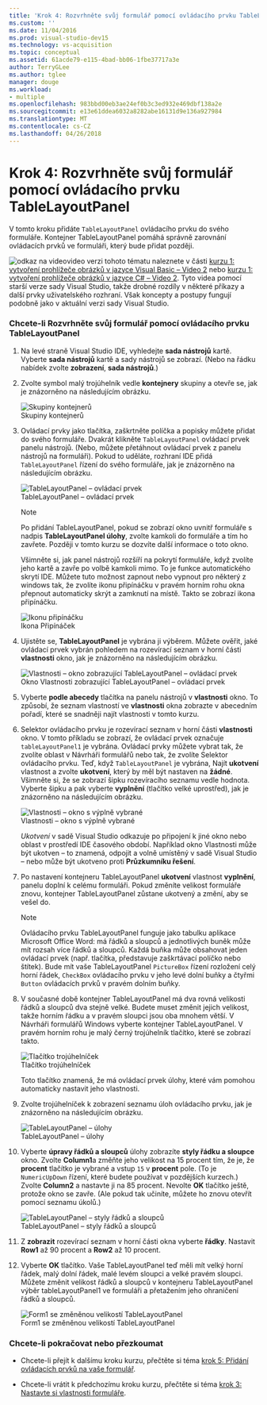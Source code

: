 ```yaml
---
title: 'Krok 4: Rozvrhněte svůj formulář pomocí ovládacího prvku TableLayoutPanel'
ms.custom: ''
ms.date: 11/04/2016
ms.prod: visual-studio-dev15
ms.technology: vs-acquisition
ms.topic: conceptual
ms.assetid: 61acde79-e115-4bad-bb06-1fbe37717a3e
author: TerryGLee
ms.author: tglee
manager: douge
ms.workload:
- multiple
ms.openlocfilehash: 983bbd00eb3ae24ef0b3c3ed932e469dbf138a2e
ms.sourcegitcommit: e13e61ddea6032a8282abe16131d9e136a927984
ms.translationtype: MT
ms.contentlocale: cs-CZ
ms.lasthandoff: 04/26/2018
---
```

# <a name="step-4-lay-out-your-form-with-a-tablelayoutpanel-control"></a>Krok 4: Rozvrhněte svůj formulář pomocí ovládacího prvku TableLayoutPanel
V tomto kroku přidáte `TableLayoutPanel` ovládacího prvku do svého formuláře. Kontejner TableLayoutPanel pomáhá správně zarovnání ovládacích prvků ve formuláři, který bude přidat později.  

 ![odkaz na video](../data-tools/media/playvideo.gif "PlayVideo")video verzi tohoto tématu naleznete v části [kurzu 1: vytvoření prohlížeče obrázků v jazyce Visual Basic – Video 2](http://go.microsoft.com/fwlink/?LinkId=205211) nebo [kurzu 1: vytvoření prohlížeče obrázků v jazyce C# – Video 2](http://go.microsoft.com/fwlink/?LinkId=205200). Tyto videa pomocí starší verze sady Visual Studio, takže drobné rozdíly v některé příkazy a další prvky uživatelského rozhraní. Však koncepty a postupy fungují podobně jako v aktuální verzi sady Visual Studio.  

### <a name="to-lay-out-your-form-with-a-tablelayoutpanel-control"></a>Chcete-li Rozvrhněte svůj formulář pomocí ovládacího prvku TableLayoutPanel  

1.  Na levé straně Visual Studio IDE, vyhledejte **sada nástrojů** kartě. Vyberte **sada nástrojů** kartě a sady nástrojů se zobrazí. (Nebo na řádku nabídek zvolte **zobrazení**, **sada nástrojů**.)  

2.  Zvolte symbol malý trojúhelník vedle **kontejnery** skupiny a otevře se, jak je znázorněno na následujícím obrázku.  

     ![Skupiny kontejnerů](../ide/media/express_toolbox.png "Express_Toolbox")  
Skupiny kontejnerů  

3.  Ovládací prvky jako tlačítka, zaškrtněte políčka a popisky můžete přidat do svého formuláře. Dvakrát klikněte `TableLayoutPanel` ovládací prvek panelu nástrojů. (Nebo, můžete přetáhnout ovládací prvek z panelu nástrojů na formuláři). Pokud to uděláte, rozhraní IDE přidá `TableLayoutPanel` řízení do svého formuláře, jak je znázorněno na následujícím obrázku.  

     ![TableLayoutPanel – ovládací prvek](../ide/media/express_formtablelayout.png "Express_FormTableLayout")  
TableLayoutPanel – ovládací prvek  

    > [!NOTE]
    >  Po přidání TableLayoutPanel, pokud se zobrazí okno uvnitř formuláře s nadpis **TableLayoutPanel úlohy**, zvolte kamkoli do formuláře a tím ho zavřete. Později v tomto kurzu se dozvíte další informace o toto okno.  

     Všimněte si, jak panel nástrojů rozšíří na pokrytí formuláře, když zvolíte jeho kartě a zavře po volbě kamkoli mimo. To je funkce automatického skrytí IDE. Můžete tuto možnost zapnout nebo vypnout pro některý z windows tak, že zvolíte ikonu připínáčku v pravém horním rohu okna přepnout automaticky skrýt a zamknutí na místě. Takto se zobrazí ikona připínáčku.  

     ![Ikonu připínáčku](../ide/media/express_pushpintoolbox.png "Express_PushpinToolbox")  
Ikona Připínáček  

4.  Ujistěte se, **TableLayoutPanel** je vybrána ji výběrem. Můžete ověřit, jaké ovládací prvek vybrán pohledem na rozevírací seznam v horní části **vlastnosti** okno, jak je znázorněno na následujícím obrázku.  

     ![Vlastnosti – okno zobrazující TableLayoutPanel – ovládací prvek](../ide/media/express_controlspropwin.png "Express_ControlsPropWin")  
Okno Vlastnosti zobrazující TableLayoutPanel – ovládací prvek  

5.  Vyberte **podle abecedy** tlačítka na panelu nástrojů v **vlastnosti** okno. To způsobí, že seznam vlastností ve **vlastnosti** okna zobrazte v abecedním pořadí, které se snadněji najít vlastnosti v tomto kurzu.  

6.  Selektor ovládacího prvku je rozevírací seznam v horní části **vlastnosti** okno. V tomto příkladu se zobrazí, že ovládací prvek označuje `tableLayoutPanel1` je vybrána. Ovládací prvky můžete vybrat tak, že zvolíte oblast v Návrháři formulářů nebo tak, že zvolíte Selektor ovládacího prvku. Teď, když `TableLayoutPanel` je vybrána, Najít **ukotvení** vlastnost a zvolte **ukotvení**, který by měl být nastaven na **žádné**. Všimněte si, že se zobrazí šipku rozevíracího seznamu vedle hodnota. Vyberte šipku a pak vyberte **vyplnění** (tlačítko velké uprostřed), jak je znázorněno na následujícím obrázku.  

     ![Vlastnosti – okno s výplně vybrané](../ide/media/express_docktable.png "Express_DockTable")  
Vlastnosti – okno s výplně vybrané  

     *Ukotvení* v sadě Visual Studio odkazuje po připojení k jiné okno nebo oblast v prostředí IDE časového období. Například okno Vlastnosti může být ukotven – to znamená, odpojit a volně umístěný v sadě Visual Studio – nebo může být ukotveno proti **Průzkumníku řešení**.  

7.  Po nastavení kontejneru TableLayoutPanel **ukotvení** vlastnost **vyplnění**, panelu doplní k celému formuláři. Pokud změníte velikost formuláře znovu, kontejner TableLayoutPanel zůstane ukotvený a změní, aby se vešel do.  

    > [!NOTE]
    >  Ovládacího prvku TableLayoutPanel funguje jako tabulku aplikace Microsoft Office Word: má řádků a sloupců a jednotlivých buněk může mít rozsah více řádků a sloupců. Každá buňka může obsahovat jeden ovládací prvek (např. tlačítka, představuje zaškrtávací políčko nebo štítek). Bude mít vaše TableLayoutPanel `PictureBox` řízení rozložení celý horní řádek, `CheckBox` ovládacího prvku v jeho levé dolní buňky a čtyřmi `Button` ovládacích prvků v pravém dolním buňky.  

8.  V současné době kontejner TableLayoutPanel má dva rovná velikosti řádků a sloupců dva stejně velké. Budete muset změnit jejich velikost, takže horním řádku a v pravém sloupci jsou oba mnohem větší. V Návrháři formulářů Windows vyberte kontejner TableLayoutPanel. V pravém horním rohu je malý černý trojúhelník tlačítko, které se zobrazí takto.  

     ![Tlačítko trojúhelníček](../ide/media/express_iconblacktriangle.gif "Express_IconBlackTriangle")  
Tlačítko trojúhelníček  

     Toto tlačítko znamená, že má ovládací prvek úlohy, které vám pomohou automaticky nastavit jeho vlastnosti.  

9. Zvolte trojúhelníček k zobrazení seznamu úloh ovládacího prvku, jak je znázorněno na následujícím obrázku.  

     ![TableLayoutPanel – úlohy](../ide/media/express_tablepanel.png "Express_TablePanel")  
TableLayoutPanel – úlohy  

10. Vyberte **úpravy řádků a sloupců** úlohy zobrazíte **styly řádku a sloupce** okno. Zvolte **Column1**a změňte jeho velikost na 15 procent tím, že je, že **procent** tlačítko je vybrané a vstup `15` v **procent** pole. (To je `NumericUpDown` řízení, které budete používat v pozdějších kurzech.) Zvolte **Column2** a nastavte ji na 85 procent. Nevolte **OK** tlačítko ještě, protože okno se zavře. (Ale pokud tak učiníte, můžete ho znovu otevřít pomocí seznamu úkolů.)  

     ![TableLayoutPanel – styly řádků a sloupců](../ide/media/vs_tablelayoutpanel_setup.png "VS_TableLayoutPanel_Setup")  
TableLayoutPanel – styly řádků a sloupců  

11. Z **zobrazit** rozevírací seznam v horní části okna vyberte **řádky**. Nastavit **Row1** až 90 procent a **Row2** až 10 procent.  

12. Vyberte **OK** tlačítko. Vaše TableLayoutPanel teď měli mít velký horní řádek, malý dolní řádek, malé levém sloupci a velké pravém sloupci. Můžete změnit velikost řádků a sloupců v kontejneru TableLayoutPanel výběr tableLayoutPanel1 ve formuláři a přetažením jeho ohraničení řádků a sloupců.  

     ![Form1 se změněnou velikostí TableLayoutPanel](../ide/media/vs_formafterlayoutpanel.png "VS_FormAfterLayoutPanel")  
Form1 se změněnou velikostí TableLayoutPanel  

### <a name="to-continue-or-review"></a>Chcete-li pokračovat nebo přezkoumat  

-   Chcete-li přejít k dalšímu kroku kurzu, přečtěte si téma [krok 5: Přidání ovládacích prvků na vaše formulář](../ide/step-5-add-controls-to-your-form.md).  

-   Chcete-li vrátit k předchozímu kroku kurzu, přečtěte si téma [krok 3: Nastavte si vlastnosti formuláře](../ide/step-3-set-your-form-properties.md).
